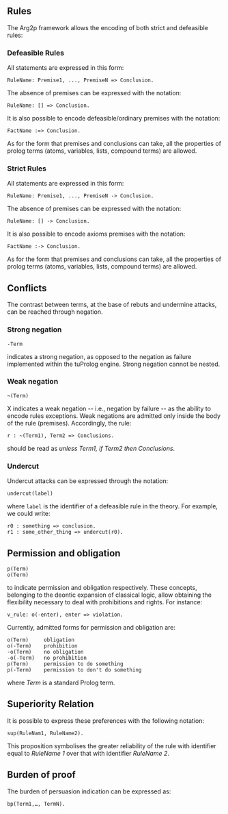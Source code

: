 ---
---

## Rules

The Arg2p framework allows the encoding of both strict and defeasible rules:

### Defeasible Rules

All statements are expressed in this form:

    RuleName: Premise1, ..., PremiseN => Conclusion.

The absence of premises can be expressed with the notation:

    RuleName: [] => Conclusion.

It is also possible to encode defeasible/ordinary premises with the notation:

    FactName :=> Conclusion.

As for the form that premises and conclusions can take, all the properties of prolog terms (atoms, variables, lists, compound terms) are allowed.

### Strict Rules

All statements are expressed in this form:

    RuleName: Premise1, ..., PremiseN -> Conclusion.

The absence of premises can be expressed with the notation:

    RuleName: [] -> Conclusion.

It is also possible to encode axioms premises with the notation:

    FactName :-> Conclusion.

As for the form that premises and conclusions can take, all the properties of prolog terms (atoms, variables, lists, compound terms) are allowed.

## Conflicts

The contrast between terms, at the base of rebuts and undermine attacks, can be reached through negation.

### Strong negation

    -Term

indicates a strong negation, as opposed to the negation as failure implemented within the tuProlog engine. Strong negation cannot be nested.

### Weak negation

    ~(Term)

X indicates a weak negation -- i.e., negation by failure -- as the ability to encode rules exceptions. 
Weak negations are admitted only inside the body of the rule (premises). Accordingly, the rule:

    r : ~(Term1), Term2 => Conclusions.

should be read as _unless Term1, if Term2 then Conclusions_.

### Undercut

Undercut attacks can be expressed through the notation:

    undercut(label)

where `label` is the identifier of a defeasible rule in the theory.
For example, we could write:
    
    r0 : something => conclusion.
    r1 : some_other_thing => undercut(r0).

## Permission and obligation

    p(Term)
    o(Term)

to indicate permission and obligation respectively. These concepts, belonging to the deontic expansion of classical logic, allow obtaining the flexibility necessary to deal with prohibitions and rights. For instance:

    v_rule: o(-enter), enter => violation.

Currently, admitted forms for permission and obligation are:

    o(Term)     obligation
    o(-Term)    prohibition
    -o(Term)    no obligation
    -o(-Term)   no prohibition
    p(Term)     permission to do something
    p(-Term)    permission to don't do something

where _Term_ is a standard Prolog term.

## Superiority Relation

It is possible to express these preferences with the following notation:


    sup(RuleNam1, RuleName2).


This proposition symbolises the greater reliability of the rule with identifier equal to _RuleName 1_ over that with identifier _RuleName 2_.

## Burden of proof

The burden of persuasion indication can be expressed as:

    bp(Term1,…, TermN).
